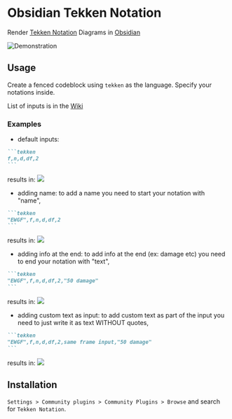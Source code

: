 # Obsidian Tekken Notation

Render [Tekken Notation](https://tekken.fandom.com/wiki/Move_Terminology) Diagrams in [Obsidian](https://obsidian.md)

![Demonstration](https://i.imgur.com/hCePE7w.gif)

## Usage
Create a fenced codeblock using `tekken` as the language.
Specify your notations inside.

List of inputs is in the [Wiki](https://github.com/OpTi9/obsidian-tekken-notation/wiki)

### Examples

- default inputs:
~~~markdown
```tekken
f,n,d,df,2
```
~~~

results in:
![](https://i.imgur.com/OKTceN5.png)

- adding name:
to add a name you need to start your notation with "name",
~~~markdown
```tekken
"EWGF",f,n,d,df,2
```
~~~

results in:
![](https://i.imgur.com/gD8dCph.png)

- adding info at the end:
to add info at the end (ex: damage etc) you need to end your notation with "text",
~~~markdown
```tekken
"EWGF",f,n,d,df,2,"50 damage"
```
~~~

results in:
![](https://i.imgur.com/eA2l7dh.png)

- adding custom text as input:
to add custom text as part of the input you need to just write it as text WITHOUT quotes,
~~~markdown
```tekken
"EWGF",f,n,d,df,2,same frame input,"50 damage"
```
~~~

results in:
![](https://i.imgur.com/mgxpkY3.png)

## Installation
`Settings > Community plugins > Community Plugins > Browse` and search for `Tekken Notation`.